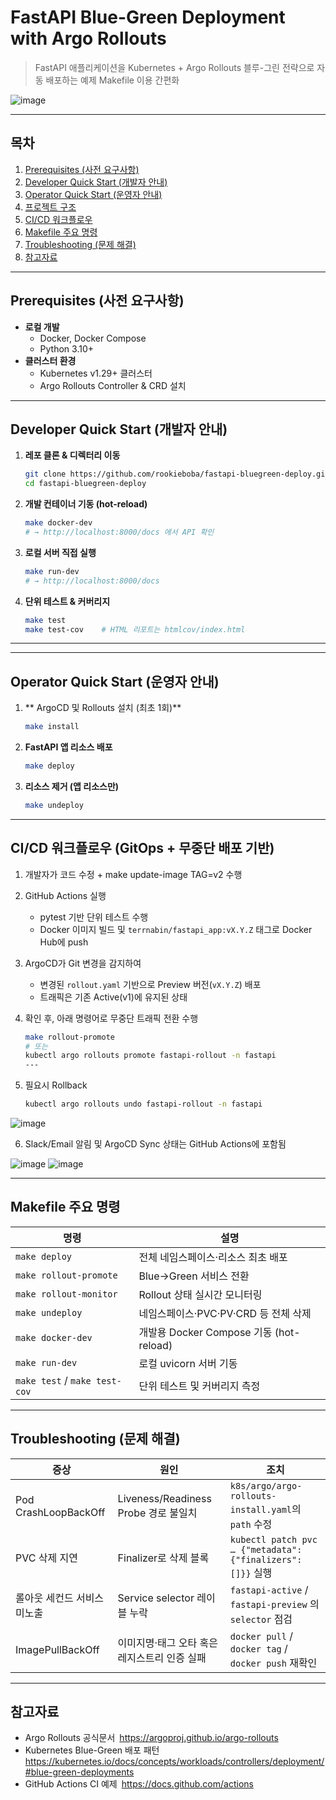 # FastAPI Blue-Green Deployment with Argo Rollouts

> FastAPI 애플리케이션을 Kubernetes + Argo Rollouts 블루-그린 전략으로 자동 배포하는 예제
> Makefile 이용 간편화

![image](https://github.com/user-attachments/assets/1e66861f-0cc5-4402-a2db-5fd4c0a3a7c0)

---

## 목차

1. [Prerequisites (사전 요구사항)](#prerequisites-사전-요구사항)  
2. [Developer Quick Start (개발자 안내)](#developer-quick-start-개발자-안내)  
3. [Operator Quick Start (운영자 안내)](#operator-quick-start-운영자-안내)  
4. [프로젝트 구조](#프로젝트-구조)  
5. [CI/CD 워크플로우](#cicd-워크플로우)  
6. [Makefile 주요 명령](#makefile-주요-명령)  
7. [Troubleshooting (문제 해결)](#troubleshooting-문제-해결)  
8. [참고자료](#참고자료)  

---

## Prerequisites (사전 요구사항)

- **로컬 개발**  
  - Docker, Docker Compose  
  - Python 3.10+  
- **클러스터 환경**  
  - Kubernetes v1.29+ 클러스터  
  - Argo Rollouts Controller & CRD 설치  

---

## Developer Quick Start (개발자 안내)

1. **레포 클론 & 디렉터리 이동**  
   ```bash
   git clone https://github.com/rookieboba/fastapi-bluegreen-deploy.git
   cd fastapi-bluegreen-deploy
   ```

2. **개발 컨테이너 기동 (hot-reload)**  
   ```bash
   make docker-dev
   # → http://localhost:8000/docs 에서 API 확인
   ```

3. **로컬 서버 직접 실행**  
   ```bash
   make run-dev
   # → http://localhost:8000/docs
   ```

4. **단위 테스트 & 커버리지**  
   ```bash
   make test
   make test-cov    # HTML 리포트는 htmlcov/index.html
   ```

---

---

## Operator Quick Start (운영자 안내)

1. ** ArgoCD 및 Rollouts 설치 (최초 1회)**  
   ```bash
   make install
   ```

2. **FastAPI 앱 리소스 배포**  
   ```bash
   make deploy
   ```

3. **리소스 제거 (앱 리소스만)**  
   ```bash
   make undeploy
   ```

---

## CI/CD 워크플로우 (GitOps + 무중단 배포 기반)

1. 개발자가 코드 수정 + make update-image TAG=v2 수행

2. GitHub Actions 실행
   - pytest 기반 단위 테스트 수행
   - Docker 이미지 빌드 및 `terrnabin/fastapi_app:vX.Y.Z` 태그로 Docker Hub에 push

3. ArgoCD가 Git 변경을 감지하여
   - 변경된 `rollout.yaml` 기반으로 Preview 버전(`vX.Y.Z`) 배포
   - 트래픽은 기존 Active(v1)에 유지된 상태

4. 확인 후, 아래 명령어로 무중단 트래픽 전환 수행
   ```bash
   make rollout-promote
   # 또는
   kubectl argo rollouts promote fastapi-rollout -n fastapi
   ---
5. 필요시 Rollback
   ```bash
   kubectl argo rollouts undo fastapi-rollout -n fastapi
   ```

![image](https://github.com/user-attachments/assets/df4693c8-43ee-49db-9f59-c701fbc6bec0)


6. Slack/Email 알림 및 ArgoCD Sync 상태는 GitHub Actions에 포함됨

![image](https://github.com/user-attachments/assets/abd8d57e-6bb4-49d6-8035-0cbe7b5d075b)
![image](https://github.com/user-attachments/assets/861d5a17-29bf-420e-a171-721cb6da734e)

---

## Makefile 주요 명령

|명령                         |설명                                 |
|----------------------------|------------------------------------|
|`make deploy`               |전체 네임스페이스·리소스 최초 배포           |
|`make rollout-promote`      |Blue→Green 서비스 전환                 |
|`make rollout-monitor`      |Rollout 상태 실시간 모니터링             |
|`make undeploy`             |네임스페이스·PVC·PV·CRD 등 전체 삭제       |
|`make docker-dev`           |개발용 Docker Compose 기동 (hot-reload)|
|`make run-dev`              |로컬 uvicorn 서버 기동                  |
|`make test` / `make test-cov`|단위 테스트 및 커버리지 측정            |

---

## Troubleshooting (문제 해결)

|증상                      |원인                                      |조치                                                    |
|-------------------------|-----------------------------------------|-------------------------------------------------------|
|Pod CrashLoopBackOff      |Liveness/Readiness Probe 경로 불일치           |`k8s/argo/argo-rollouts-install.yaml`의 `path` 수정         |
|PVC 삭제 지연              |Finalizer로 삭제 블록                         |`kubectl patch pvc … {"metadata":{"finalizers":[]}}` 실행 |
|롤아웃 세컨드 서비스 미노출|Service selector 레이블 누락                  |`fastapi-active` / `fastapi-preview` 의 `selector` 점검    |
|ImagePullBackOff          |이미지명·태그 오타 혹은 레지스트리 인증 실패      |`docker pull` / `docker tag` / `docker push` 재확인       |

---

## 참고자료

- Argo Rollouts 공식문서 https://argoproj.github.io/argo-rollouts  
- Kubernetes Blue-Green 배포 패턴 https://kubernetes.io/docs/concepts/workloads/controllers/deployment/#blue-green-deployments  
- GitHub Actions CI 예제 https://docs.github.com/actions
